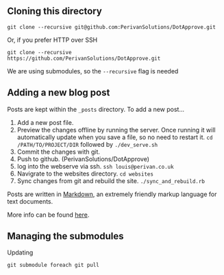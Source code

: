 ## Cloning this directory

    git clone --recursive git@github.com:PerivanSolutions/DotApprove.git

Or, if you prefer HTTP over SSH

    git clone --recursive https://github.com/PerivanSolutions/DotApprove.git

We are using submodules, so the `--recursive` flag is needed

## Adding a new blog post

Posts are kept within the `_posts` directory. To add a new post...

1. Add a new post file.
2. Preview the changes offline by running the server. Once running it will
   automatically update when you save a file, so no need to restart it.
   `cd /PATH/TO/PROJECT/DIR` followed by `./dev_serve.sh`
3. Commit the changes with git.
4. Push to github. (PerivanSolutions/DotApprove)
5. log into the webserve via ssh. `ssh louis@perivan.co.uk`
6. Navigrate to the websites directory. `cd websites`
7. Sync changes from git and rebuild the site. `./sync_and_rebuild.rb`

Posts are written in 
[Markdown](https://help.github.com/articles/markdown-basics/), an extremely
friendly markup language for text documents.

More info can be found [here](http://jekyllrb.com/docs/posts/).

## Managing the submodules

Updating

    git submodule foreach git pull

